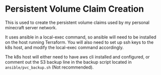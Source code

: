 # Persistent Volume Claim Creation

This is used to create the persistent volume claims used by my personal minecraft server network.

It uses ansible in a local-exec command, so ansible will need to be installed on the host running Terraform. You will also need to set up ssh keys to the k8s host, and modify the local-exec command accordingly.

The k8s host will either need to have aws cli installed and configured, or comment out the S3 backup line in the backup script located in `ansible/pvc_backup.sh` (Not recommended).